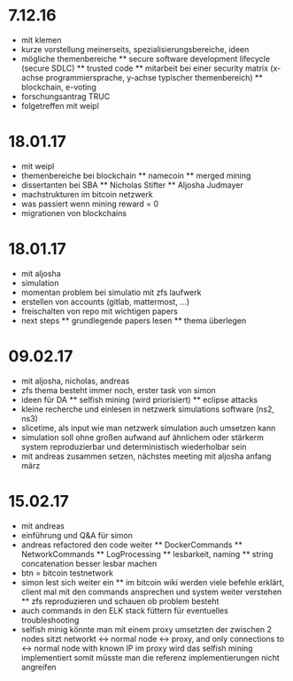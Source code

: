 # 7.12.16
* mit klemen
* kurze vorstellung meinerseits, spezialisierungsbereiche, ideen
* mögliche themenbereiche
** secure software development lifecycle (secure SDLC)
** trusted code
** mitarbeit bei einer security matrix (x-achse programmiersprache, y-achse typischer themenbereich)
** blockchain, e-voting
* forschungsantrag TRUC
* folgetreffen mit weipl

# 18.01.17
* mit weipl
* themenbereiche bei blockchain
** namecoin
** merged mining
* dissertanten bei SBA
** Nicholas Stifter
** Aljosha Judmayer
* machstrukturen im bitcoin netzwerk
* was passiert wenn mining reward = 0
* migrationen von blockchains

# 18.01.17
* mit aljosha
* simulation
* momentan problem bei simulatio mit zfs laufwerk
* erstellen von accounts (gitlab, mattermost, ...)
* freischalten von repo mit wichtigen papers
* next steps
** grundlegende papers lesen
** thema überlegen

# 09.02.17
* mit aljosha, nicholas, andreas
* zfs thema besteht immer noch, erster task von simon
* ideen für DA
** selfish mining (wird priorisiert)
** eclipse attacks
* kleine recherche und einlesen in netzwerk simulations software (ns2, ns3)
* slicetime, als input wie man netzwerk simulation auch umsetzen kann
* simulation soll ohne großen aufwand auf ähnlichem oder stärkerm system reproduzierbar und deterministisch wiederholbar sein
* mit andreas zusammen setzen, nächstes meeting mit aljosha anfang märz

# 15.02.17
* mit andreas
* einführung und Q&A für simon
* andreas refactored den code weiter
** DockerCommands
** NetworkCommands
** LogProcessing
** lesbarkeit, naming
** string concatenation besser lesbar machen
* btn = bitcoin testnetwork
* simon lest sich weiter ein
** im bitcoin wiki werden viele befehle erklärt, client mal mit den commands ansprechen und system weiter verstehen
** zfs reproduzieren und schauen ob problem besteht
* auch commands in den ELK stack füttern für eventuelles troubleshooting
* selfish minig könnte man mit einem proxy umsetzten der zwischen 2 nodes sitzt networkt <-> normal node <-> proxy, and only connections to <-> normal node with known IP
im proxy wird das selfish mining implementiert somit müsste man die referenz implementierungen nicht angreifen


